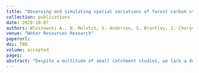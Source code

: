 ```yaml
---
title: "Observing and simulating spatial variations of forest carbon stocks in complex terrain"
collection: publications
date: 2020-10-07
authors: Wlostowski A., N. Molotch, S. Anderson, S. Brantley, J. Chorover, D. Dralle, P. Kumar, L. Li, K. Lohse, J. Mallard, J. McIntosh, S. Murphy, E. Parrish, M. Safeeq, M. Seyfried, <b>Y. Shi</b>, and C. Harman
venue: "Water Resources Research"
paperurl:
doi: TBD
volume: accepted
pages:
abstract: "Despite a multitude of small catchment studies, we lack a deep understanding of how variations in critical zone architecture lead to variations in hydrologic states and fluxes. This study characterizes hydrologic dynamics of fifteen catchments of the US Critical Zone Observatory (CZO) Network where we hypothesized that our understanding of subsurface structure would illuminate patterns of hydrologic partitioning. The CZOs collect datasets that characterize the physical, chemical, and biological architecture of the subsurface, while also monitoring hydrologic fluxes such as streamflow, precipitation, and evapotranspiration. For the first time, we collate timeseries of hydrologic variables across the CZO network and begin the process of examining hydrologic signatures across sites. We find catchments with low baseflow indices and high runoff sensitivity to storage receive most of their precipitation as rain and contain clay-rich regolith profiles, prominent argillic horizons, and/or anthropogenic modifications. In contrast, sites with high baseflow indices and low runoff sensitivity to storage receive the majority of precipitation as snow and have more permeable regolith profiles. The seasonal variability of water balance components is a key control on the dynamic range of hydraulically-connected water in the critical zone. These findings lead us to posit that water balance partitioning and streamflow hydraulics are linked through the co-evolution of critical zone architecture but that much work remains to parse these controls out quantitatively."
---
```


